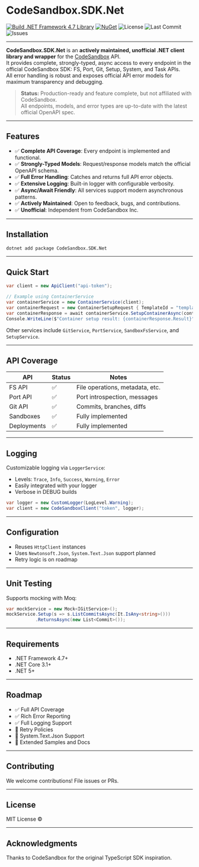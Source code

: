 ﻿
# CodeSandbox.SDK.Net

[![Build .NET Framework 4.7 Library](https://github.com/E33orNaut/CodeSandbox.SDK.Net/actions/workflows/dotnet-desktop.yml/badge.svg?event=status)](https://github.com/E33orNaut/CodeSandbox.SDK.Net/actions/workflows/dotnet-desktop.yml)
[![NuGet](https://img.shields.io/nuget/v/Codesandbox.SDK.Net.svg)](https://www.nuget.org/packages/Codesandbox.SDK.Net)
![License](https://img.shields.io/github/license/e33ornaut/codesandbox.sdk.net)
![Last Commit](https://img.shields.io/github/last-commit/e33ornaut/codesandbox.sdk.net)
![Issues](https://img.shields.io/github/issues/e33ornaut/codesandbox.sdk.net)

---

**CodeSandbox.SDK.Net** is an **actively maintained, unofficial .NET client library and wrapper** for the [CodeSandbox](https://codesandbox.io) API.  
It provides complete, strongly-typed, async access to every endpoint in the official CodeSandbox SDK: FS, Port, Git, Setup, System, and Task APIs.  
All error handling is robust and exposes official API error models for maximum transparency and debugging.

> **Status:** Production-ready and feature complete, but not affiliated with CodeSandbox.  
> All endpoints, models, and error types are up-to-date with the latest official OpenAPI spec.

---

## Features

- ✅ **Complete API Coverage**: Every endpoint is implemented and functional.
- ✅ **Strongly-Typed Models**: Request/response models match the official OpenAPI schema.
- ✅ **Full Error Handling**: Catches and returns full API error objects.
- ✅ **Extensive Logging**: Built-in logger with configurable verbosity.
- ✅ **Async/Await Friendly**: All services support modern asynchronous patterns.
- ✅ **Actively Maintained**: Open to feedback, bugs, and contributions.
- ✅ **Unofficial**: Independent from CodeSandbox Inc.

---

## Installation

```bash
dotnet add package CodeSandbox.SDK.Net
```

---

## Quick Start

```csharp
var client = new ApiClient("api-token");

// Example using ContainerService
var containerService = new ContainerService(client);
var containerRequest = new ContainerSetupRequest { TemplateId = "template-id" };
var containerResponse = await containerService.SetupContainerAsync(containerRequest);
Console.WriteLine($"Container setup result: {containerResponse.Result}");
```

Other services include `GitService`, `PortService`, `SandboxFsService`, and `SetupService`.

---

## API Coverage

| API         | Status | Notes                            |
|-------------|--------|----------------------------------|
| FS API      | ✅     | File operations, metadata, etc.  |
| Port API    | ✅     | Port introspection, messages     |
| Git API     | ✅     | Commits, branches, diffs         |
| Sandboxes   | ✅     | Fully implemented                |
| Deployments | ✅     | Fully implemented                |

---

## Logging

Customizable logging via `LoggerService`:

- Levels: `Trace`, `Info`, `Success`, `Warning`, `Error`
- Easily integrated with your logger
- Verbose in DEBUG builds

```csharp
var logger = new CustomLogger(LogLevel.Warning);
var client = new CodeSandboxClient("token", logger);
```

---

## Configuration

- Reuses `HttpClient` instances
- Uses `Newtonsoft.Json`, `System.Text.Json` support planned
- Retry logic is on roadmap

---

## Unit Testing

Supports mocking with Moq:

```csharp
var mockService = new Mock<IGitService>();
mockService.Setup(s => s.ListCommitsAsync(It.IsAny<string>()))
           .ReturnsAsync(new List<Commit>());
```

---

## Requirements

- .NET Framework 4.7+
- .NET Core 3.1+
- .NET 5+

---

## Roadmap

- ✅ Full API Coverage  
- ✅ Rich Error Reporting  
- ✅ Full Logging Support  
- 🚧 Retry Policies  
- 🚧 System.Text.Json Support  
- 🚧 Extended Samples and Docs  

---

## Contributing

We welcome contributions! File issues or PRs.

---

## License

MIT License ©

---

## Acknowledgments

Thanks to CodeSandbox for the original TypeScript SDK inspiration.
